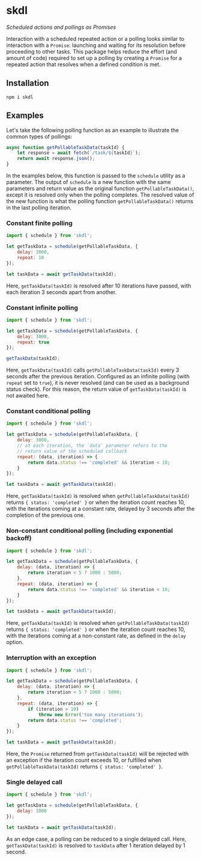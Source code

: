 # skdl

*Scheduled actions and pollings as Promises*

Interaction with a scheduled repeated action or a polling looks similar to interaction with a `Promise`: launching and waiting for its resolution before proceeding to other tasks. This package helps reduce the effort (and amount of code) required to set up a polling by creating a `Promise` for a repeated action that resolves when a defined condition is met.

## Installation

```
npm i skdl
```

## Examples

Let's take the following polling function as an example to illustrate the common types of pollings:

```js
async function getPollableTaskData(taskId) {
    let response = await fetch(`/task/${taskId}`);
    return await response.json();
}
```

In the examples below, this function is passed to the `schedule` utility as a parameter. The output of `schedule` is a new function with the same parameters and return value as the original function `getPollableTaskData()`, except it is resolved only when the polling completes. The resolved value of the new function is what the polling function `getPollableTaskData()` returns in the last polling iteration.

### Constant finite polling

```js
import { schedule } from 'skdl';

let getTaskData = schedule(getPollableTaskData, {
    delay: 3000,
    repeat: 10
});

let taskData = await getTaskData(taskId);
```

Here, `getTaskData(taskId)` is resolved after 10 iterations have passed, with each iteration 3 seconds apart from another.

### Constant infinite polling

```js
import { schedule } from 'skdl';

let getTaskData = schedule(getPollableTaskData, {
    delay: 3000,
    repeat: true
});

getTaskData(taskId);
```

Here, `getTaskData(taskId)` calls `getPollableTaskData(taskId)` every 3 seconds after the previous iteration. Configured as an infinite polling (with `repeat` set to `true`), it is never resolved (and can be used as a background status check). For this reason, the return value of `getTaskData(taskId)` is not awaited here.

### Constant conditional polling

```js
import { schedule } from 'skdl';

let getTaskData = schedule(getPollableTaskData, {
    delay: 3000,
    // at each iteration, the `data` parameter refers to the
    // return value of the scheduled callback
    repeat: (data, iteration) => {
        return data.status !== 'completed' && iteration < 10;
    }
});

let taskData = await getTaskData(taskId);
```

Here, `getTaskData(taskId)` is resolved when `getPollableTaskData(taskId)` returns `{ status: 'completed' }` or when the iteration count reaches 10, with the iterations coming at a constant rate, delayed by 3 seconds after the completion of the previous one.

### Non-constant conditional polling (including exponential backoff)

```js
import { schedule } from 'skdl';

let getTaskData = schedule(getPollableTaskData, {
    delay: (data, iteration) => {
        return iteration < 5 ? 1000 : 5000;
    },
    repeat: (data, iteration) => {
        return data.status !== 'completed' && iteration < 10;
    }
});

let taskData = await getTaskData(taskId);
```

Here, `getTaskData(taskId)` is resolved when `getPollableTaskData(taskId)` returns `{ status: 'completed' }` or when the iteration count reaches 10, with the iterations coming at a non-constant rate, as defined in the `delay` option.

### Interruption with an exception

```js
import { schedule } from 'skdl';

let getTaskData = schedule(getPollableTaskData, {
    delay: (data, iteration) => {
        return iteration < 5 ? 1000 : 5000;
    },
    repeat: (data, iteration) => {
        if (iteration > 10)
            throw new Error('too many iterations');
        return data.status !== 'completed';
    }
});

let taskData = await getTaskData(taskId);
```

Here, the `Promise` returned from `getTaskData(taskId)` will be rejected with an exception if the iteration count exceeds 10, or fulfilled when `getPollableTaskData(taskId)` returns `{ status: 'completed' }`.

### Single delayed call

```js
import { schedule } from 'skdl';

let getTaskData = schedule(getPollableTaskData, {
    delay: 1000
});

let taskData = await getTaskData(taskId);
```

As an edge case, a polling can be reduced to a single delayed call. Here, `getTaskData(taskId)` is resolved to `taskData` after 1 iteration delayed by 1 second.
